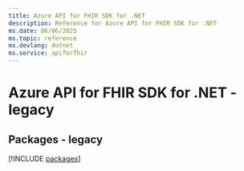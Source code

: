 ```yaml
---
title: Azure API for FHIR SDK for .NET
description: Reference for Azure API for FHIR SDK for .NET
ms.date: 06/06/2025
ms.topic: reference
ms.devlang: dotnet
ms.service: apiforfhir
---
```

# Azure API for FHIR SDK for .NET - legacy
## Packages - legacy
[!INCLUDE [packages](api-for-fhir-index.md)]